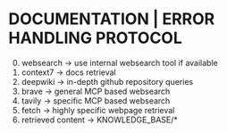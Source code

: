 # DOCUMENTATION | ERROR HANDLING PROTOCOL

0. websearch → use internal websearch tool if available
1. context7 → docs retrieval
2. deepwiki → in-depth github repository queries
3. brave → general MCP based websearch
4. tavily → specific MCP based websearch
5. fetch → highly specific webpage retrieval
6. retrieved content → KNOWLEDGE_BASE/*
